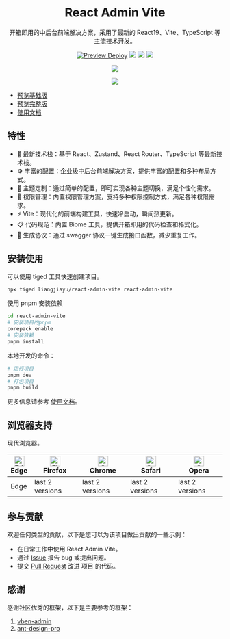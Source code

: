 <h1 align="center">React Admin Vite</h1>

<div align="center">

开箱即用的中后台前端解决方案，采用了最新的 React19、Vite、TypeScript 等主流技术开发。

[![Preview Deploy](https://github.com/liangjiayu/react-admin-vite/actions/workflows/deploy.yml/badge.svg)](https://github.com/liangjiayu/react-admin-vite/actions/workflows/deploy.yml)
[![](https://badgen.net/static/Build%20with/Vite/blue)](https://vite.dev)
[![](https://badgen.net/static/Checked%20with/Biome/blue)](https://biomejs.dev)
[![](https://badgen.net/badge/icon/Ant%20Design?icon=https://gw.alipayobjects.com/zos/antfincdn/Pp4WPgVDB3/KDpgvguMpGfqaHPjicRK.svg&label)](https://ant.design/)

![](https://cdn.liangjiayu.cn/images/admin-preview.png)

![](https://cdn.liangjiayu.cn/images/admin-preview-dark.png)

</div>

- [预览基础版](https://admin.liangjiayu.cn)
- [预览完整版](https://react-admin-vite-git-all-blocks-liangjiayus-projects.vercel.app)
- [使用文档](https://admin-docs.liangjiayu.cn)

## 特性

- 🚀 最新技术栈：基于 React、Zustand、React Router、TypeScript 等最新技术栈。
- ⚙️ 丰富的配置：企业级中后台前端解决方案，提供丰富的配置和多种布局方式。
- 🎨 主题定制：通过简单的配置，即可实现各种主题切换，满足个性化需求。
- 🔐 权限管理：内置权限管理方案，支持多种权限控制方式，满足各种权限需求。
- ⚡️ Vite：现代化的前端构建工具，快速冷启动，瞬间热更新。
- 📋 代码规范：内置 Biome 工具，提供开箱即用的代码检查和格式化。
- 🤖 生成协议：通过 swagger 协议一键生成接口函数，减少重复工作。

## 安装使用

可以使用 tiged 工具快速创建项目。

```bash
npx tiged liangjiayu/react-admin-vite react-admin-vite
```

使用 pnpm 安装依赖

```bash
cd react-admin-vite
# 安装项目的pnpm
corepack enable
# 安装依赖
pnpm install
```

本地开发的命令：

```bash
# 运行项目
pnpm dev
# 打包项目
pnpm build
```

更多信息请参考 [使用文档](https://admin-docs.liangjiayu.cn/zh/guide/getting-started.html)。

## 浏览器支持

现代浏览器。

<!-- prettier-ignore -->
| [<img src="https://raw.githubusercontent.com/alrra/browser-logos/master/src/edge/edge_48x48.png" alt="Edge" width="24px" height="24px" />](http://godban.github.io/browsers-support-badges/)</br>Edge | [<img src="https://raw.githubusercontent.com/alrra/browser-logos/master/src/firefox/firefox_48x48.png" alt="Firefox" width="24px" height="24px" />](http://godban.github.io/browsers-support-badges/)</br>Firefox | [<img src="https://raw.githubusercontent.com/alrra/browser-logos/master/src/chrome/chrome_48x48.png" alt="Chrome" width="24px" height="24px" />](http://godban.github.io/browsers-support-badges/)</br>Chrome | [<img src="https://raw.githubusercontent.com/alrra/browser-logos/master/src/safari/safari_48x48.png" alt="Safari" width="24px" height="24px" />](http://godban.github.io/browsers-support-badges/)</br>Safari | [<img src="https://raw.githubusercontent.com/alrra/browser-logos/master/src/opera/opera_48x48.png" alt="Opera" width="24px" height="24px" />](http://godban.github.io/browsers-support-badges/)</br>Opera |
| --- | --- | --- | --- | --- |
| Edge | last 2 versions | last 2 versions | last 2 versions | last 2 versions |

## 参与贡献

欢迎任何类型的贡献，以下是您可以为该项目做出贡献的一些示例：

- 在日常工作中使用 React Admin Vite。
- 通过 [Issue](https://github.com/liangjiayu/react-admin-vite/issues) 报告 bug 或提出问题。
- 提交 [Pull Request](https://github.com/liangjiayu/react-admin-vite/pulls) 改进 项目 的代码。

## 感谢

感谢社区优秀的框架，以下是主要参考的框架：

1. [vben-admin](https://github.com/vbenjs/vue-vben-admin)
2. [ant-design-pro](https://github.com/ant-design/ant-design-pro)
